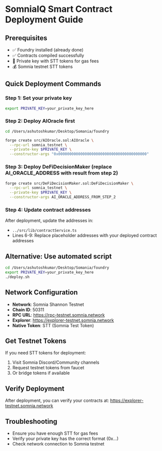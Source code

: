 # SomniaIQ Smart Contract Deployment Guide

## Prerequisites
- ✅ Foundry installed (already done)
- ✅ Contracts compiled successfully
- 🔑 Private key with STT tokens for gas fees
- 💰 Somnia testnet STT tokens

## Quick Deployment Commands

### Step 1: Set your private key
```bash
export PRIVATE_KEY=your_private_key_here
```

### Step 2: Deploy AIOracle first
```bash
cd /Users/ashutoshkumar/Desktop/Somania/foundry

forge create src/AIOracle.sol:AIOracle \
  --rpc-url somnia_testnet \
  --private-key $PRIVATE_KEY \
  --constructor-args "0x0000000000000000000000000000000000000000"
```

### Step 3: Deploy DeFiDecisionMaker (replace AI_ORACLE_ADDRESS with result from step 2)
```bash
forge create src/DeFiDecisionMaker.sol:DeFiDecisionMaker \
  --rpc-url somnia_testnet \
  --private-key $PRIVATE_KEY \
  --constructor-args AI_ORACLE_ADDRESS_FROM_STEP_2
```

### Step 4: Update contract addresses
After deployment, update the addresses in:
- `../src/lib/contractService.ts`
- Lines 6-9: Replace placeholder addresses with your deployed contract addresses

## Alternative: Use automated script
```bash
cd /Users/ashutoshkumar/Desktop/Somania/foundry
export PRIVATE_KEY=your_private_key_here
./deploy.sh
```

## Network Configuration
- **Network**: Somnia Shannon Testnet
- **Chain ID**: 50311
- **RPC URL**: https://rpc-testnet.somnia.network
- **Explorer**: https://explorer-testnet.somnia.network
- **Native Token**: STT (Somnia Test Token)

## Get Testnet Tokens
If you need STT tokens for deployment:
1. Visit Somnia Discord/Community channels
2. Request testnet tokens from faucet
3. Or bridge tokens if available

## Verify Deployment
After deployment, you can verify your contracts at:
https://explorer-testnet.somnia.network

## Troubleshooting
- Ensure you have enough STT for gas fees
- Verify your private key has the correct format (0x...)
- Check network connection to Somnia testnet